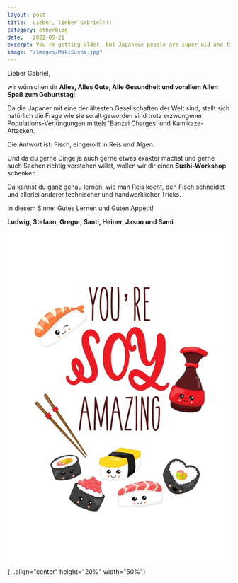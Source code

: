 ```yaml
---
layout: post
title:  Lieber, lieber Gabriel!!!
category: otherblog
date:   2022-05-21
excerpt: You're getting older, but Japanese people are super old and fit ... maybe due to Sushi?
image: "/images/MakiSushi.jpg"
---
```


Lieber Gabriel,

wir wünschen dir **Alles, Alles Gute, Alle Gesundheit und vorallem Allen Spaß zum Geburtstag**!

Da die Japaner mit eine der ältesten Gesellschaften der Welt sind, stellt sich natürlich die Frage wie sie so alt geworden sind trotz erzwungener Populations-Verjüngungen mittels 'Banzai Charges' und Kamikaze-Attacken.

Die Antwort ist: Fisch, eingerollt in Reis und Algen.

Und da du gerne Dinge ja auch gerne etwas exakter machst und gerne auch Sachen richtig verstehen willst, wollen wir dir einen **Sushi-Workshop** schenken.

Da kannst du ganz genau lernen, wie man Reis kocht, den Fisch schneidet und allerlei anderer technischer und handwerklicher Tricks.

In diesem Sinne: Gutes Lernen und Guten Appetit!

**Ludwig, Stefaan, Gregor, Santi, Heiner, Jason und Sami**

![alt text](/images/Unknown2.jpg){: .align="center" height="20%" width="50%"}